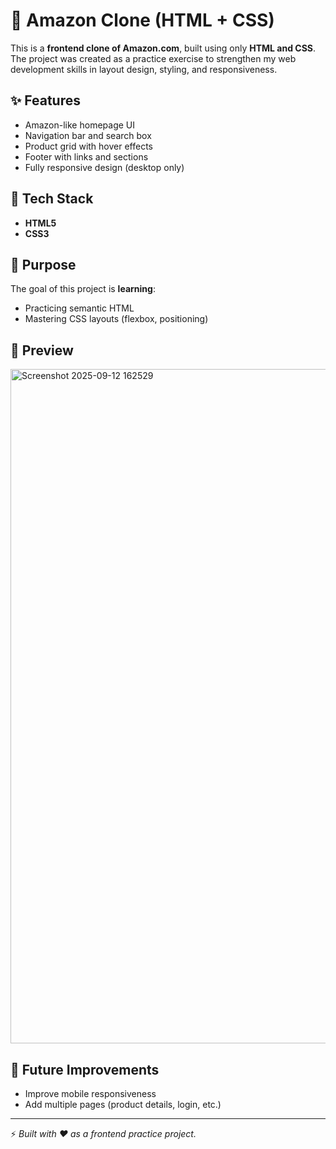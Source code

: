 # 🛒 Amazon Clone (HTML + CSS)

This is a **frontend clone of Amazon.com**, built using only **HTML and CSS**.  
The project was created as a practice exercise to strengthen my web development skills in layout design, styling, and responsiveness.

## ✨ Features <br>
- Amazon-like homepage UI
- Navigation bar and search box
- Product grid with hover effects
- Footer with links and sections
- Fully responsive design (desktop only)

## 🚀 Tech Stack
- **HTML5**
- **CSS3** 

## 🎯 Purpose
The goal of this project is **learning**:
- Practicing semantic HTML
- Mastering CSS layouts (flexbox, positioning)

## 📸 Preview
<img width="1919" height="1079" alt="Screenshot 2025-09-12 162529" src="https://github.com/user-attachments/assets/8a23ab0d-a5dd-42a5-b8f8-118e2a89117a" />


## 🔮 Future Improvements
- Improve mobile responsiveness
- Add multiple pages (product details, login, etc.)

---
⚡ *Built with ❤️ as a frontend practice project.*
